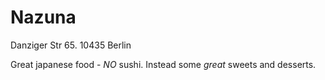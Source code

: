 # Nazuna

Danziger Str 65. 10435 Berlin

Great japanese food - *NO* sushi. Instead some _great_ sweets and desserts.

